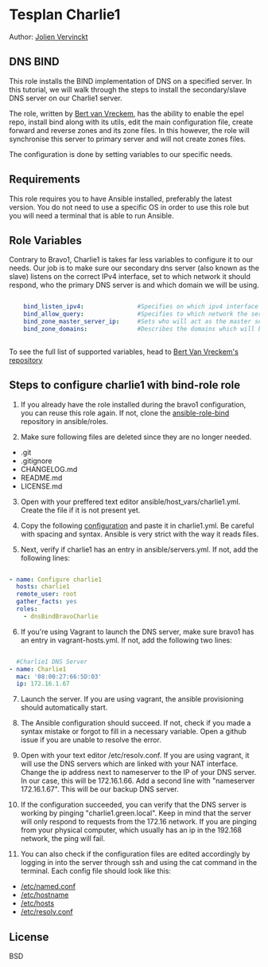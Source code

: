 # Tesplan Charlie1

Author: [Jolien Vervinckt](https://github.com/JolienVervinckt)


## DNS BIND

This role installs the BIND implementation of DNS on a specified server. In this tutorial, we will walk through the steps to install the secondary/slave DNS server on our Charlie1 server.

The role, written by [Bert van Vreckem](https://github.com/bertvv/ansible-role-bind), has the ability to enable the epel repo, install bind along with its utils, edit the main configuration file, create forward and reverse zones and its zone files. In this however, the role will synchronise this server to primary server and will not create zones files.

The configuration is done by setting variables to our specific needs.

## Requirements


This role requires you to have Ansible installed, preferably the latest version. You do not need to use a specific OS in order to use this role but you will need a terminal that is able to run Ansible.

## Role Variables

Contrary to Bravo1, Charlie1 is takes far less variables to configure it to our needs. Our job is to make sure our secondary dns server (also known as the slave) listens on the correct IPv4 interface, set to which network it should respond, who the primary DNS server is and which domain we will be using.

```yaml

    bind_listen_ipv4:               #Specifies on which ipv4 interface the DNS server should listen to               
    bind_allow_query:               #Specifies to which network the server should respond to
    bind_zone_master_server_ip:     #Sets who will act as the master server
    bind_zone_domains:              #Describes the domains which will be used
  

```


To see the full list of supported variables, head to [Bert Van Vreckem's repository](https://github.com/bertvv/ansible-role-bind)

## Steps to configure charlie1 with bind-role role

1. If you already have the role installed during the bravo1 configuration, you can reuse this role again. If not, clone the [ansible-role-bind](https://github.com/bertvv/ansible-role-bind) repository in ansible/roles.

2. Make sure following files are deleted since they are no longer needed.

* .git 
* .gitignore
* CHANGELOG.md
* README.md
* LICENSE.md

3. Open with your preffered text editor ansible/host_vars/charlie1.yml. Create the file if it is not present yet.

4. Copy the following [configuration](./charlie1.yml) and paste it in charlie1.yml. Be careful with spacing and syntax. Ansible is very strict with the way it reads files.

5. Next, verify if charlie1 has an entry in ansible/servers.yml. If not, add the following lines:

```yaml

- name: Configure charlie1
  hosts: charlie1
  remote_user: root
  gather_facts: yes
  roles:
    - dnsBindBravoCharlie

```

6. If you're using Vagrant to launch the DNS server,  make sure bravo1 has an entry in vagrant-hosts.yml. If not, add the following two lines:

```yaml

  #Charlie1 DNS Server
- name: Charlie1
  mac: '08:00:27:66:5D:03'
  ip: 172.16.1.67

```

7. Launch the server. If you are using vagrant, the ansible provisioning should automatically start. 

8. The Ansible configuration should succeed. If not, check if you made a syntax mistake or forgot  to fill in a necessary variable. Open a github issue if you are unable to resolve the error.

9. Open with your text editor /etc/resolv.conf. If you are using vagrant, it will use the DNS servers which are linked with your NAT interface. Change the ip address next to nameserver to the IP of your DNS server. In our case, this will be 172.16.1.66.
Add a second line with "nameserver 172.16.1.67". This will be our backup DNS server.

10. If the configuration succeeded, you can verify that the DNS server is working by pinging "charlie1.green.local". Keep in mind that the server will only respond to requests from the 172.16 network. If you are pinging from your physical computer, which usually has an ip in the 192.168 network, the ping will fail.

11. You can also check if the configuration files are edited accordingly by logging in into the server through ssh and using the cat command in the terminal. Each config file should look like this:

* [/etc/named.conf](./Configuratiefiles/named.conf)
* [/etc/hostname](./Configuratiefiles/hostname)
* [/etc/hosts](./Configuratiefiles/hosts)
* [/etc/resolv.conf](./Configuratiefiles/resolv.conf)

## License

BSD
